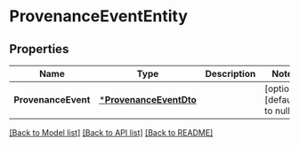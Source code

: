 # ProvenanceEventEntity

## Properties
Name | Type | Description | Notes
------------ | ------------- | ------------- | -------------
**ProvenanceEvent** | [***ProvenanceEventDto**](ProvenanceEventDTO.md) |  | [optional] [default to null]

[[Back to Model list]](../README.md#documentation-for-models) [[Back to API list]](../README.md#documentation-for-api-endpoints) [[Back to README]](../README.md)


